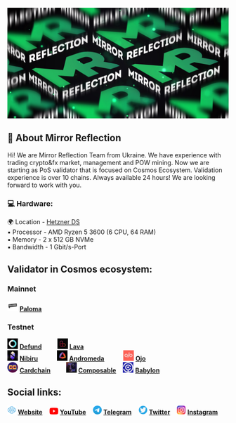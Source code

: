 ![banner](https://raw.githubusercontent.com/MirrorReflectionTeam/MirrorReflectionTeam/main/MR_banner.jpg)
## 🚀 About Mirror Reflection

Hi! We are Mirror Reflection Team from Ukraine. We have experience with trading crypto&fx market, management and POW mining. Now we are starting as PoS validator that is focused on Cosmos Ecosystem. Validation experience is over 10 chains. Always available 24 hours!
We are looking forward to work with you.

### :computer: Hardware:
:earth_africa: Location - [Hetzner DS](https://www.hetzner.com/dedicated-rootserver/ax41-nvme)  
:black_small_square: Processor - AMD Ryzen 5 3600 (6 CPU, 64 RAM)  
:black_small_square: Memory - 2 x 512 GB NVMe  
:black_small_square: Bandwidth - 1 Gbit/s-Port

## Validator in Cosmos ecosystem:

### Mainnet
<img src="https://raw.githubusercontent.com/MirrorReflectionTeam/cosmos_testnet_manuals/main/project_files/paloma.jpg" alt="Defund" width="24" height="24"> **[Paloma](https://paloma.explorers.guru/validator/palomavaloper13cfxrvldlpxdhn8mq9ydm3syyshddruzu9r86y)**

### Testnet 




<img src="https://raw.githubusercontent.com/MirrorReflectionTeam/cosmos_testnet_manuals/main/project_files/defund.jpg" alt="Defund" width="24" height="24"> **[Defund](https://defund.explorers.guru/validator/defundvaloper1v0emcp5u268etyz34x5wqdzzzuu33hsxycrgzr)** 
&nbsp;&nbsp;&nbsp;&nbsp;&nbsp;&nbsp;&nbsp;&nbsp;<img src="https://raw.githubusercontent.com/MirrorReflectionTeam/cosmos_testnet_manuals/main/project_files/lava.png" alt="Lava" width="24" height="24">  **[Lava](https://lava.explorers.guru/validator/lava@valoper1c9e9ntwz2g6sxe5g00z0vgxp9yfqkrfe8fgzua)** <br>
<img src="https://raw.githubusercontent.com/MirrorReflectionTeam/cosmos_testnet_manuals/main/project_files/nibiru.jpg" alt="Nibiru" width="24" height="24">  **[Nibiru](https://nibiru.explorers.guru/validator/nibivaloper1k8jxnyt7tzlg98z7aqv4ydu3e85557yug63z5s)**
&nbsp;&nbsp;&nbsp;&nbsp;&nbsp;&nbsp;&nbsp;&nbsp;&nbsp;&nbsp;<img src="https://raw.githubusercontent.com/MirrorReflectionTeam/cosmos_testnet_manuals/main/project_files/andromeda.jpg" alt="Andromeda" width="24" height="24">  **[Andromeda](https://andromeda.explorers.guru/validator/andrvaloper187qg8np6zngwpsdmguf3jxwdj5hdwmh7v7awce)**
&nbsp;&nbsp;&nbsp;&nbsp;&nbsp;&nbsp;&nbsp;&nbsp;&nbsp;&nbsp;<img src="https://raw.githubusercontent.com/MirrorReflectionTeam/cosmos_testnet_manuals/main/project_files/ojo.jpg" alt="Ojo" width="24" height="24">  **[Ojo](https://ojo.explorers.guru/validator/ojovaloper1vpax8d27h2evn5nsk089k0zc7ue72w80jmffkv)** <br>
<img src="https://raw.githubusercontent.com/MirrorReflectionTeam/cosmos_testnet_manuals/main/project_files/cardchain.png" alt="Cardchain" width="24" height="24">  **[Cardchain](https://crowdcontrol.exploreme.pro/validator/ccvaloper167dsxrc37q9puk85vpdcmfs7n7dg43q2g4xeeh)**
&nbsp;&nbsp;&nbsp;&nbsp;&nbsp;&nbsp;&nbsp;&nbsp;<img src="https://raw.githubusercontent.com/MirrorReflectionTeam/cosmos_testnet_manuals/main/project_files/composable.jpg" alt="Lava" width="24" height="24">  **[Composable](https://composable.exploreme.pro/validator/banksyvaloper1jmrrkgr0zhxuyz4h6gz46dscthq8hu3csjjq07)**
&nbsp;&nbsp;&nbsp;<img src="https://raw.githubusercontent.com/MirrorReflectionTeam/cosmos_testnet_manuals/main/project_files/babylon.png" alt="Babylon" width="24" height="24">  **[Babylon](https://babylon.explorers.guru/validator/bbnvaloper1t825vmpzj2s73kr4jhlh73g5cp7hq0j9r7upte)** 

## Social links:
<img src="https://github.com/MirrorReflectionTeam/MirrorReflectionTeam/blob/main/logos/web.png?raw=true" alt="Website" width="20" height="20"> **[Website](https://services.mirror-reflection.com/)**
&nbsp;&nbsp;&nbsp;<img src="https://github.com/MirrorReflectionTeam/MirrorReflectionTeam/blob/main/logos/youtube.png?raw=true" alt="Website" width="20" height="15"> **[YouTube](https://www.youtube.com/@mirrorreflection)**
&nbsp;&nbsp;&nbsp;<img src="https://github.com/MirrorReflectionTeam/MirrorReflectionTeam/blob/main/logos/tg.png?raw=true" alt="Website" width="20" height="20"> **[Telegram](https://t.me/MirrorReflectionFarming)**
&nbsp;&nbsp;&nbsp;<img src="https://github.com/MirrorReflectionTeam/MirrorReflectionTeam/blob/main/logos/twiter.png?raw=true" alt="Website" width="20" height="20"> **[Twitter](https://twitter.com/MirrorRefTeam)**
&nbsp;&nbsp;&nbsp;<img src="https://github.com/MirrorReflectionTeam/MirrorReflectionTeam/blob/main/logos/inst.png?raw=true" alt="Website" width="20" height="20"> **[Instagram](https://instagram.com/mirrorreflection.hub?igshid=YmMyMTA2M2Y=)** 

<img src="https://komarev.com/ghpvc/?username=your-github-MirrorReflectionTeam&style=flat-square&color=blue" alt=""/>
